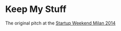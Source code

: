 # Keep My Stuff
The original pitch at the [Startup Weekend Milan 2014](https://www.google.it/search?q=Startup+weekend+milan+keepmystuff)

